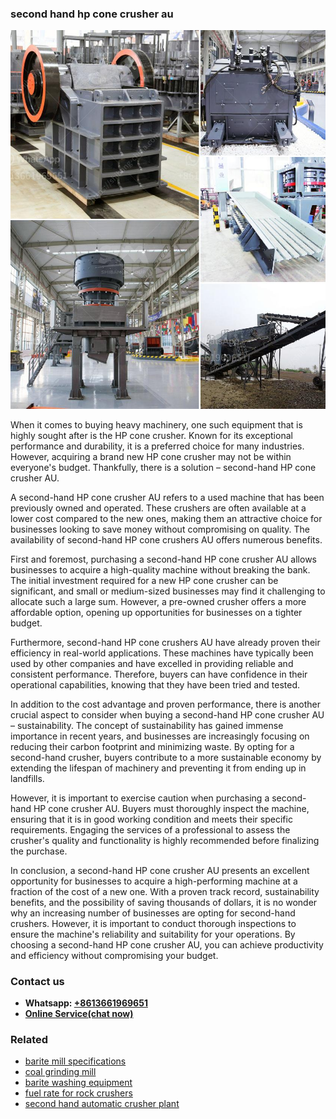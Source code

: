 <h3>second hand hp cone crusher au</h3><img src='1706754158.jpg' alt=''><p>When it comes to buying heavy machinery, one such equipment that is highly sought after is the HP cone crusher. Known for its exceptional performance and durability, it is a preferred choice for many industries. However, acquiring a brand new HP cone crusher may not be within everyone's budget. Thankfully, there is a solution – second-hand HP cone crusher AU.</p><p>A second-hand HP cone crusher AU refers to a used machine that has been previously owned and operated. These crushers are often available at a lower cost compared to the new ones, making them an attractive choice for businesses looking to save money without compromising on quality. The availability of second-hand HP cone crushers AU offers numerous benefits.</p><p>First and foremost, purchasing a second-hand HP cone crusher AU allows businesses to acquire a high-quality machine without breaking the bank. The initial investment required for a new HP cone crusher can be significant, and small or medium-sized businesses may find it challenging to allocate such a large sum. However, a pre-owned crusher offers a more affordable option, opening up opportunities for businesses on a tighter budget.</p><p>Furthermore, second-hand HP cone crushers AU have already proven their efficiency in real-world applications. These machines have typically been used by other companies and have excelled in providing reliable and consistent performance. Therefore, buyers can have confidence in their operational capabilities, knowing that they have been tried and tested.</p><p>In addition to the cost advantage and proven performance, there is another crucial aspect to consider when buying a second-hand HP cone crusher AU – sustainability. The concept of sustainability has gained immense importance in recent years, and businesses are increasingly focusing on reducing their carbon footprint and minimizing waste. By opting for a second-hand crusher, buyers contribute to a more sustainable economy by extending the lifespan of machinery and preventing it from ending up in landfills.</p><p>However, it is important to exercise caution when purchasing a second-hand HP cone crusher AU. Buyers must thoroughly inspect the machine, ensuring that it is in good working condition and meets their specific requirements. Engaging the services of a professional to assess the crusher's quality and functionality is highly recommended before finalizing the purchase.</p><p>In conclusion, a second-hand HP cone crusher AU presents an excellent opportunity for businesses to acquire a high-performing machine at a fraction of the cost of a new one. With a proven track record, sustainability benefits, and the possibility of saving thousands of dollars, it is no wonder why an increasing number of businesses are opting for second-hand crushers. However, it is important to conduct thorough inspections to ensure the machine's reliability and suitability for your operations. By choosing a second-hand HP cone crusher AU, you can achieve productivity and efficiency without compromising your budget.</p><h3>Contact us</h3><ul><li><strong>Whatsapp:&nbsp;<a href="https://wa.me/8613661969651">+8613661969651</a></strong></li><li><a href="https://swt.shibang-china.com/?git&amp;zhl&amp;second hand hp cone crusher au"><strong>Online Service(chat now)</strong></a></li></ul><h3>Related</h3><ul><li><a href='barite mill specifications.md'>barite mill specifications</a></li><li><a href='coal grinding mill.md'>coal grinding mill</a></li><li><a href='barite washing equipment.md'>barite washing equipment</a></li><li><a href='fuel rate for rock crushers.md'>fuel rate for rock crushers</a></li><li><a href='second hand automatic crusher plant.md'>second hand automatic crusher plant</a></li></ul>